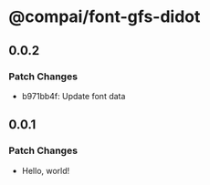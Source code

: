 # @compai/font-gfs-didot

## 0.0.2

### Patch Changes

- b971bb4f: Update font data

## 0.0.1

### Patch Changes

- Hello, world!
